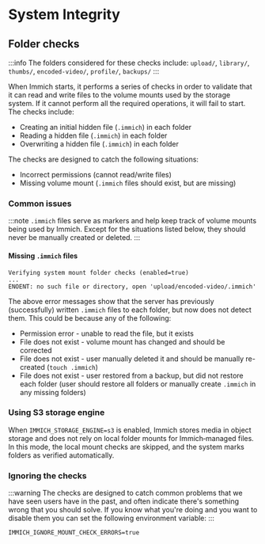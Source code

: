 # System Integrity

## Folder checks

:::info
The folders considered for these checks include: `upload/`, `library/`, `thumbs/`, `encoded-video/`, `profile/`, `backups/`
:::

When Immich starts, it performs a series of checks in order to validate that it can read and write files to the volume mounts used by the storage system. If it cannot perform all the required operations, it will fail to start. The checks include:

- Creating an initial hidden file (`.immich`) in each folder
- Reading a hidden file (`.immich`) in each folder
- Overwriting a hidden file (`.immich`) in each folder

The checks are designed to catch the following situations:

- Incorrect permissions (cannot read/write files)
- Missing volume mount (`.immich` files should exist, but are missing)

### Common issues

:::note
`.immich` files serve as markers and help keep track of volume mounts being used by Immich. Except for the situations listed below, they should never be manually created or deleted.
:::

#### Missing `.immich` files

```
Verifying system mount folder checks (enabled=true)
...
ENOENT: no such file or directory, open 'upload/encoded-video/.immich'
```

The above error messages show that the server has previously (successfully) written `.immich` files to each folder, but now does not detect them. This could be because any of the following:

- Permission error - unable to read the file, but it exists
- File does not exist - volume mount has changed and should be corrected
- File does not exist - user manually deleted it and should be manually re-created (`touch .immich`)
- File does not exist - user restored from a backup, but did not restore each folder (user should restore all folders or manually create `.immich` in any missing folders)

### Using S3 storage engine

When `IMMICH_STORAGE_ENGINE=s3` is enabled, Immich stores media in object storage and does not rely on local folder mounts for Immich‑managed files. In this mode, the local mount checks are skipped, and the system marks folders as verified automatically.

### Ignoring the checks

:::warning
The checks are designed to catch common problems that we have seen users have in the past, and often indicate there's something wrong that you should solve. If you know what you're doing and you want to disable them you can set the following environment variable:
:::

```
IMMICH_IGNORE_MOUNT_CHECK_ERRORS=true
```
